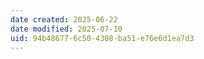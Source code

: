 ```yaml
---
date created: 2025-06-22
date modified: 2025-07-10
uid: 94b48677-6c50-4308-ba51-e76e6d1ea7d3
---
```

